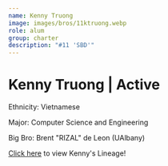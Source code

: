 ```yaml
---
name: Kenny Truong
image: images/bros/11ktruong.webp
role: alum
group: charter
description: "#11 'SBD'"
---
```


# Kenny Truong | Active
Ethnicity: Vietnamese

Major: Computer Science and Engineering

Big Bro: Brent "RIZAL" de Leon (UAlbany)

[Click here](/ujis/11ktruong/) to view Kenny's Lineage!
